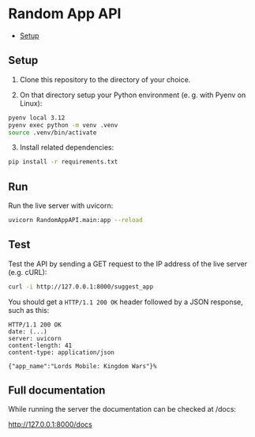 # Random App API

<!--toc:start-->
- [Setup](#setup)
<!--toc:end-->

## Setup

1. Clone this repository to the directory of your choice.

2. On that directory setup your Python environment (e. g. with Pyenv on Linux):

```bash
pyenv local 3.12
pyenv exec python -m venv .venv
source .venv/bin/activate
```

3. Install related dependencies:

```bash
pip install -r requirements.txt
```

## Run

Run the live server with uvicorn:

```bash
uvicorn RandomAppAPI.main:app --reload
```

## Test

Test the API by sending a GET request to the IP address of the live server (e.g. cURL):

```bash
curl -i http://127.0.0.1:8000/suggest_app
```

You should get a ```HTTP/1.1 200 OK``` header followed by a JSON response, such as this:

```text
HTTP/1.1 200 OK
date: (...)
server: uvicorn
content-length: 41
content-type: application/json

{"app_name":"Lords Mobile: Kingdom Wars"}%
```

## Full documentation

While running the server the documentation can be checked at /docs:

http://127.0.0.1:8000/docs
